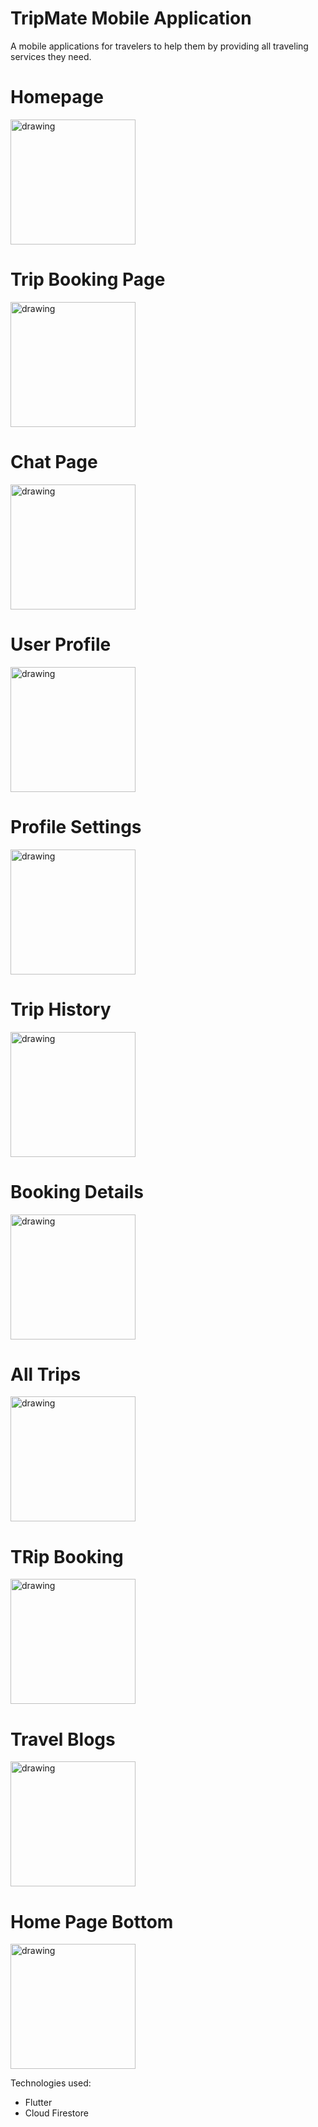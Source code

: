 # TripMate Mobile Application
 
A mobile applications for travelers to help them by providing all traveling services they need.

# Homepage
<img src="1.jpg" alt="drawing" width="200"/>

# Trip Booking Page
<img src="3.jpg" alt="drawing" width="200"/>

# Chat Page
<img src="4.jpg" alt="drawing" width="200"/>

# User Profile
<img src="5.jpg" alt="drawing" width="200"/>

# Profile Settings
<img src="6.jpg" alt="drawing" width="200"/>

# Trip History
<img src="7.jpg" alt="drawing" width="200"/>

# Booking Details
<img src="8.jpg" alt="drawing" width="200"/>

# All Trips
<img src="9.jpg" alt="drawing" width="200"/>

# TRip Booking
<img src="10.jpg" alt="drawing" width="200"/>

# Travel Blogs
<img src="11.jpg" alt="drawing" width="200"/>

# Home Page Bottom
<img src="12.jpg" alt="drawing" width="200"/>

Technologies used:

  - Flutter
  - Cloud Firestore
